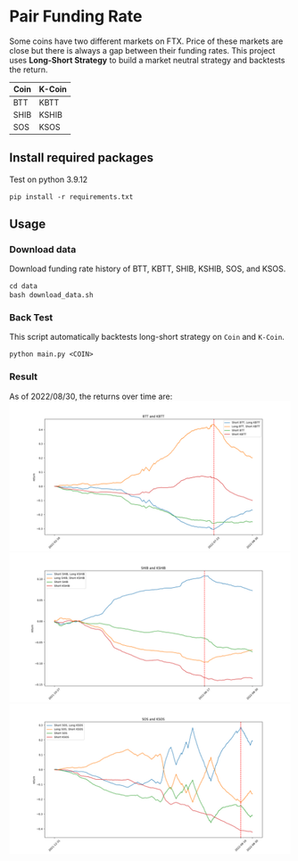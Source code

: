 # Pair Funding Rate
Some coins have two different markets on FTX. Price of these markets are close but there is always a gap between their funding rates. This project uses **Long-Short Strategy** to build a market neutral strategy and backtests the return. 


|   Coin   |   K-Coin   |
| -------- | --------   |
|   BTT    |   KBTT     |
|   SHIB   |   KSHIB    |
|   SOS    |   KSOS     |


## Install required packages
Test on python 3.9.12
```
pip install -r requirements.txt
```

## Usage
### Download data
Download funding rate history of BTT, KBTT, SHIB, KSHIB, SOS, and KSOS.
```
cd data
bash download_data.sh
```

### Back Test
This script automatically backtests long-short strategy on `Coin` and `K-Coin`.
```
python main.py <COIN>
```

### Result
As of 2022/08/30, the returns over time are:
![BTT-KBTT](figure/BTT-KBTT.png)
![SHIB-KSHIB](figure/SHIB-KSHIB.png)
![SOS-KSOS](figure/SOS-KSOS.png)

